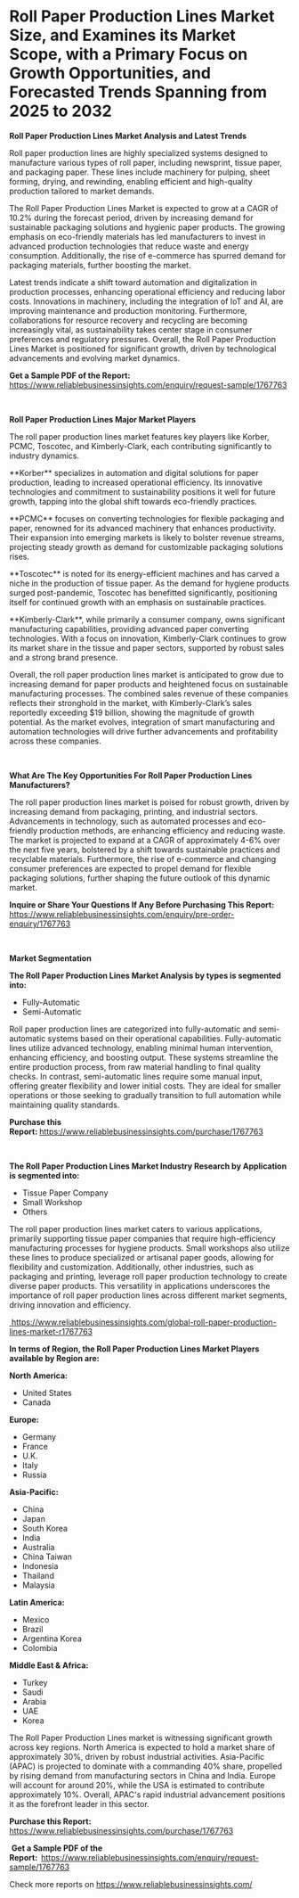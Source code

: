<p><h1>Roll Paper Production Lines Market Size, and Examines its Market Scope, with a Primary Focus on Growth Opportunities, and Forecasted Trends Spanning from 2025 to 2032</h1></p><p><strong>Roll Paper Production Lines Market Analysis and Latest Trends</strong></p>
<p><p>Roll paper production lines are highly specialized systems designed to manufacture various types of roll paper, including newsprint, tissue paper, and packaging paper. These lines include machinery for pulping, sheet forming, drying, and rewinding, enabling efficient and high-quality production tailored to market demands.</p><p>The Roll Paper Production Lines Market is expected to grow at a CAGR of 10.2% during the forecast period, driven by increasing demand for sustainable packaging solutions and hygienic paper products. The growing emphasis on eco-friendly materials has led manufacturers to invest in advanced production technologies that reduce waste and energy consumption. Additionally, the rise of e-commerce has spurred demand for packaging materials, further boosting the market.</p><p>Latest trends indicate a shift toward automation and digitalization in production processes, enhancing operational efficiency and reducing labor costs. Innovations in machinery, including the integration of IoT and AI, are improving maintenance and production monitoring. Furthermore, collaborations for resource recovery and recycling are becoming increasingly vital, as sustainability takes center stage in consumer preferences and regulatory pressures. Overall, the Roll Paper Production Lines Market is positioned for significant growth, driven by technological advancements and evolving market dynamics.</p></p>
<p><strong>Get a Sample PDF of the Report:&nbsp;</strong> <a href="https://www.reliablebusinessinsights.com/enquiry/request-sample/1767763?utm_campaign=3356&utm_medium=2&utm_source=Github&utm_content=ia&utm_term=11042025&utm_id=roll-paper-production-lines">https://www.reliablebusinessinsights.com/enquiry/request-sample/1767763</a></p>
<p>&nbsp;</p>
<p><strong>Roll Paper Production Lines Major Market Players</strong></p>
<p><p>The roll paper production lines market features key players like Korber, PCMC, Toscotec, and Kimberly-Clark, each contributing significantly to industry dynamics. </p><p>**Korber** specializes in automation and digital solutions for paper production, leading to increased operational efficiency. Its innovative technologies and commitment to sustainability positions it well for future growth, tapping into the global shift towards eco-friendly practices. </p><p>**PCMC** focuses on converting technologies for flexible packaging and paper, renowned for its advanced machinery that enhances productivity. Their expansion into emerging markets is likely to bolster revenue streams, projecting steady growth as demand for customizable packaging solutions rises.</p><p>**Toscotec** is noted for its energy-efficient machines and has carved a niche in the production of tissue paper. As the demand for hygiene products surged post-pandemic, Toscotec has benefitted significantly, positioning itself for continued growth with an emphasis on sustainable practices.</p><p>**Kimberly-Clark**, while primarily a consumer company, owns significant manufacturing capabilities, providing advanced paper converting technologies. With a focus on innovation, Kimberly-Clark continues to grow its market share in the tissue and paper sectors, supported by robust sales and a strong brand presence.</p><p>Overall, the roll paper production lines market is anticipated to grow due to increasing demand for paper products and heightened focus on sustainable manufacturing processes. The combined sales revenue of these companies reflects their stronghold in the market, with Kimberly-Clark’s sales reportedly exceeding $19 billion, showing the magnitude of growth potential. As the market evolves, integration of smart manufacturing and automation technologies will drive further advancements and profitability across these companies.</p></p>
<p>&nbsp;</p>
<p><strong>What Are The Key Opportunities For Roll Paper Production Lines Manufacturers?</strong></p>
<p><p>The roll paper production lines market is poised for robust growth, driven by increasing demand from packaging, printing, and industrial sectors. Advancements in technology, such as automated processes and eco-friendly production methods, are enhancing efficiency and reducing waste. The market is projected to expand at a CAGR of approximately 4-6% over the next five years, bolstered by a shift towards sustainable practices and recyclable materials. Furthermore, the rise of e-commerce and changing consumer preferences are expected to propel demand for flexible packaging solutions, further shaping the future outlook of this dynamic market.</p></p>
<p><strong>Inquire or Share Your Questions If Any Before Purchasing This Report:</strong> <a href="https://www.reliablebusinessinsights.com/enquiry/pre-order-enquiry/1767763?utm_campaign=3356&utm_medium=2&utm_source=Github&utm_content=ia&utm_term=11042025&utm_id=roll-paper-production-lines">https://www.reliablebusinessinsights.com/enquiry/pre-order-enquiry/1767763</a></p>
<p>&nbsp;</p>
<p><strong>Market Segmentation</strong></p>
<p><strong>The Roll Paper Production Lines Market Analysis by types is segmented into:</strong></p>
<p><ul><li>Fully-Automatic</li><li>Semi-Automatic</li></ul></p>
<p><p>Roll paper production lines are categorized into fully-automatic and semi-automatic systems based on their operational capabilities. Fully-automatic lines utilize advanced technology, enabling minimal human intervention, enhancing efficiency, and boosting output. These systems streamline the entire production process, from raw material handling to final quality checks. In contrast, semi-automatic lines require some manual input, offering greater flexibility and lower initial costs. They are ideal for smaller operations or those seeking to gradually transition to full automation while maintaining quality standards.</p></p>
<p><strong>Purchase this Report:&nbsp;</strong><a href="https://www.reliablebusinessinsights.com/purchase/1767763?utm_campaign=3356&utm_medium=2&utm_source=Github&utm_content=ia&utm_term=11042025&utm_id=roll-paper-production-lines">https://www.reliablebusinessinsights.com/purchase/1767763</a></p>
<p>&nbsp;</p>
<p><strong>The Roll Paper Production Lines Market Industry Research by Application is segmented into:</strong></p>
<p><ul><li>Tissue Paper Company</li><li>Small Workshop</li><li>Others</li></ul></p>
<p><p>The roll paper production lines market caters to various applications, primarily supporting tissue paper companies that require high-efficiency manufacturing processes for hygiene products. Small workshops also utilize these lines to produce specialized or artisanal paper goods, allowing for flexibility and customization. Additionally, other industries, such as packaging and printing, leverage roll paper production technology to create diverse paper products. This versatility in applications underscores the importance of roll paper production lines across different market segments, driving innovation and efficiency.</p></p>
<p><a href="https://www.reliablebusinessinsights.com/global-roll-paper-production-lines-market-r1767763?utm_campaign=3356&utm_medium=2&utm_source=Github&utm_content=ia&utm_term=11042025&utm_id=roll-paper-production-lines">&nbsp;https://www.reliablebusinessinsights.com/global-roll-paper-production-lines-market-r1767763</a></p>
<p><strong>In terms of Region, the Roll Paper Production Lines Market Players available by Region are:</strong></p>
<p>
    <p> <strong> North America: </strong>
        <ul>
            <li>United States</li>
            <li>Canada</li>
        </ul>
        </p> 
    <p> <strong> Europe: </strong>
        <ul>
            <li>Germany</li>
            <li>France</li>
            <li>U.K.</li>
            <li>Italy</li>
            <li>Russia</li>
        </ul>
        </p> 
    <p> <strong> Asia-Pacific: </strong>
        <ul>
            <li>China</li>
            <li>Japan</li>
            <li>South Korea</li>
            <li>India</li>
            <li>Australia</li>
            <li>China Taiwan</li>
            <li>Indonesia</li>
            <li>Thailand</li>
            <li>Malaysia</li>
        </ul>
        </p> 
    <p> <strong> Latin America: </strong>
        <ul>
            <li>Mexico</li>
            <li>Brazil</li>
            <li>Argentina Korea</li>
            <li>Colombia</li>
        </ul>
        </p> 
    <p> <strong> Middle East & Africa: </strong>
        <ul>
            <li>Turkey</li>
            <li>Saudi</li>
            <li>Arabia</li>
            <li>UAE</li>
            <li>Korea</li>
        </ul>
    </p>
    </p>
<p><p>The Roll Paper Production Lines market is witnessing significant growth across key regions. North America is expected to hold a market share of approximately 30%, driven by robust industrial activities. Asia-Pacific (APAC) is projected to dominate with a commanding 40% share, propelled by rising demand from manufacturing sectors in China and India. Europe will account for around 20%, while the USA is estimated to contribute approximately 10%. Overall, APAC's rapid industrial advancement positions it as the forefront leader in this sector.</p></p>
<p><strong>Purchase this Report: </strong><a href="https://www.reliablebusinessinsights.com/purchase/1767763?utm_campaign=3356&utm_medium=2&utm_source=Github&utm_content=ia&utm_term=11042025&utm_id=roll-paper-production-lines">https://www.reliablebusinessinsights.com/purchase/1767763</a></p>
<p>&nbsp;<strong>Get a Sample PDF of the Report:&nbsp;&nbsp;</strong><a href="https://www.reliablebusinessinsights.com/enquiry/request-sample/1767763?utm_campaign=3356&utm_medium=2&utm_source=Github&utm_content=ia&utm_term=11042025&utm_id=roll-paper-production-lines">https://www.reliablebusinessinsights.com/enquiry/request-sample/1767763</a></p>
<p><strong></strong></p>
<p>Check more reports on <a href="https://www.reliablebusinessinsights.com/?utm_campaign=3356&utm_medium=2&utm_source=Github&utm_content=ia&utm_term=11042025&utm_id=roll-paper-production-lines">https://www.reliablebusinessinsights.com/</a></p>